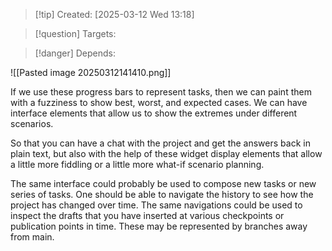 
>[!tip] Created: [2025-03-12 Wed 13:18]

>[!question] Targets: 

>[!danger] Depends: 

![[Pasted image 20250312141410.png]]

If we use these progress bars to represent tasks, then we can paint them with a fuzziness to show best, worst, and expected cases. We can have interface elements that allow us to show the extremes under different scenarios.

So that you can have a chat with the project and get the answers back in plain text, but also with the help of these widget display elements that allow a little more fiddling or a little more what-if scenario planning. 

The same interface could probably be used to compose new tasks or new series of tasks. One should be able to navigate the history to see how the project has changed over time. The same navigations could be used to inspect the drafts that you have inserted at various checkpoints or publication points in time. These may be represented by branches away from main. 